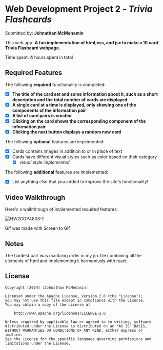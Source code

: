 # Web Development Project 2 - *Trivia Flashcards*

Submitted by: **Johnathan McMenamin**

This web app: **A fun implementation of html,css, and jsx to make a 10 card Trivia Flashcard webpage.**

Time spent: **4** hours spent in total

## Required Features

The following **required** functionality is completed:

- [x] **The title of the card set and some information about it, such as a short description and the total number of cards are displayed**
- [x] **A single card at a time is displayed, only showing one of the components of the information pair**
- [x] **A list of card pairs is created**
- [x] **Clicking on the card shows the corresponding component of the information pair**
- [x] **Clicking the next button displays a random new card**

The following **optional** features are implemented:

- [x] Cards contains images in addition to or in place of text
- [x] Cards have different visual styles such as color based on their category
  - [x] *visual style implemented*

The following **additional** features are implemented:

* [x] List anything else that you added to improve the site's functionality!

## Video Walkthrough

Here's a walkthrough of implemented required features:

![HW2COP4808-1](https://github.com/JohnMcmen/Hw2/assets/98662843/5641b35a-2a4e-422f-8078-b9261df19d6a)


Gif was made with Screen to GIf

## Notes

The hardest part was mantaing order in my jsx file combining all the elements of html and implementing it harmoniusly with react. 

## License

    Copyright [2024] [Johnathan McMenamin]

    Licensed under the Apache License, Version 2.0 (the "License");
    you may not use this file except in compliance with the License.
    You may obtain a copy of the License at

        http://www.apache.org/licenses/LICENSE-2.0

    Unless required by applicable law or agreed to in writing, software
    distributed under the License is distributed on an "AS IS" BASIS,
    WITHOUT WARRANTIES OR CONDITIONS OF ANY KIND, either express or implied.
    See the License for the specific language governing permissions and
    limitations under the License.
